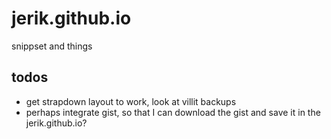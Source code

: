 # jerik.github.io
snippset and things 

## todos
- get strapdown layout to work, look at villit backups
- perhaps integrate gist, so that I can download the gist and save it in the
  jerik.github.io?
